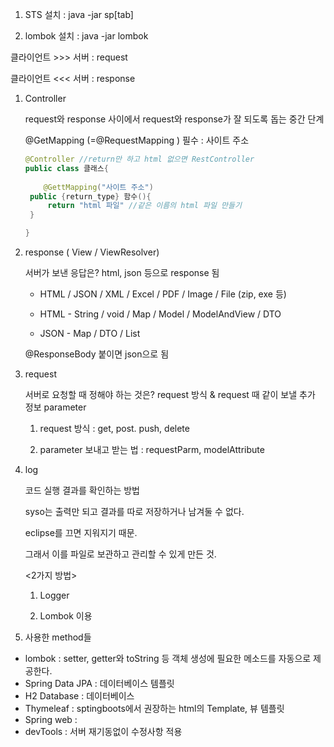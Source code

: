 1. STS 설치 : java -jar sp[tab]

2. lombok 설치 : java -jar lombok

   

클라이언트 >>> 서버 : request

클라이언트 <<< 서버 : response



1. Controller

   request와 response 사이에서 request와 response가 잘 되도록 돕는 중간 단계

   @GetMapping (=@RequestMapping ) 필수 : 사이트 주소

   ```java
   @Controller //return만 하고 html 없으면 RestController
   public class 클래스{
   	
       @GettMapping("사이트 주소")
   	public {return_type} 함수(){
   		return "html 파일" //같은 이름의 html 파일 만들기
   	}
   
   }
   ```

   

   

2. response ( View / ViewResolver)

   서버가 보낸 응답은? html, json 등으로 response 됨

   - HTML / JSON / XML / Excel / PDF / Image / File (zip, exe 등) 

   - HTML - String / void / Map / Model / ModelAndView / DTO 

   - JSON - Map / DTO / List

   @ResponseBody 붙이면 json으로 됨



3. request

   서버로 요청할 때 정해야 하는 것은? request 방식 & request 때 같이 보낼 추가 정보 parameter

   1) request 방식 : get, post. push, delete

   2) parameter 보내고 받는 법 : requestParm, modelAttribute



4. log

   코드 실행 결과를 확인하는 방법

   syso는 출력만 되고 결과를 따로 저장하거나 남겨둘 수 없다.

   eclipse를 끄면 지워지기 때문.

   그래서 이를 파일로 보관하고 관리할 수 있게 만든 것.

   <2가지 방법>

    1. Logger

       

   	2. Lombok 이용

       

       

5. 사용한 method들

- lombok : setter, getter와 toString 등 객체 생성에 필요한 메소드를 자동으로 제공한다.
- Spring Data JPA : 데이터베이스 템플릿
- H2 Database : 데이터베이스
- Thymeleaf : sptingboots에서 권장하는 html의 Template, 뷰 템플릿
- Spring web : 
- devTools : 서버 재기동없이 수정사항 적용